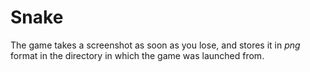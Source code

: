 # Snake

The game takes a screenshot as soon as you lose, and stores it in _png_ format in the directory in which the game was launched from.
